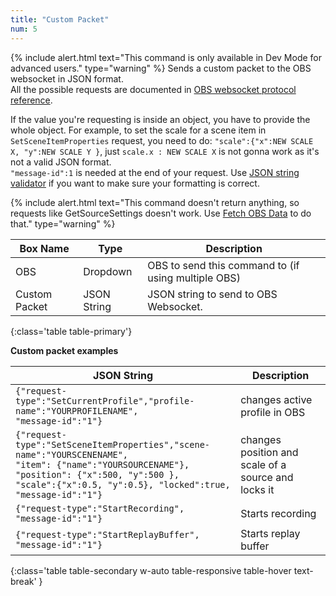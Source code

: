 ```yaml
---
title: "Custom Packet"
num: 5
---
```

{% include alert.html text="This command is only available in Dev Mode for advanced users." type="warning" %} 
Sends a custom packet to the OBS websocket in JSON format.\
All the possible requests are documented in [OBS websocket protocol reference](https://github.com/Palakis/obs-websocket/blob/4.x-current/docs/generated/protocol.md).

If the value you're requesting is inside an object, you have to provide the whole object. For example, to set the scale for a scene item in `SetSceneItemProperties` request, you need to do: `"scale":{"x":NEW SCALE X, "y":NEW SCALE Y }`, just `scale.x : NEW SCALE X` is not gonna work as it's not a valid JSON format.\
`"message-id":1` is needed at the end of your request.
Use [JSON string validator](https://jsonlint.com/) if you want to make sure your formatting is correct.

{% include alert.html text="This command doesn't return anything, so requests like GetSourceSettings doesn't work. Use <a href='#fetchobsdata'>Fetch OBS Data</a> to do that." type="warning" %} 

| Box Name | Type | Description | 
|-------|--------|--------
|OBS|Dropdown|OBS to send this command to (if using multiple OBS)|
|Custom Packet	|JSON String|	JSON string to send to OBS Websocket. 
{:class='table table-primary'}

**Custom packet examples**

| JSON String | Description | 
|-------|--------|
|<code class="user-select-all">{"request-type":"SetCurrentProfile","profile-name":"YOURPROFILENAME", "message-id":"1"} | changes active profile in OBS|
|<code class="user-select-all">{"request-type":"SetSceneItemProperties","scene-name":"YOURSCENENAME", "item": {"name":"YOURSOURCENAME"}, "position": {"x":500, "y":500 }, "scale":{"x":0.5, "y":0.5}, "locked":true, "message-id":"1"}</code>| changes position and scale of a source and locks it|
|<code class="user-select-all">{"request-type":"StartRecording", "message-id":"1"}| Starts recording|
|<code class="user-select-all">{"request-type":"StartReplayBuffer", "message-id":"1"} | Starts replay buffer |
{:class='table table-secondary w-auto table-responsive table-hover text-break' }








